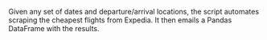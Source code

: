 Given any set of dates and departure/arrival locations, the script automates scraping the cheapest flights from Expedia. It then emails a Pandas DataFrame with the results.
